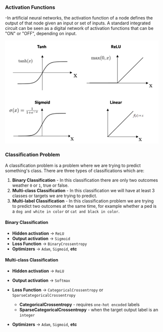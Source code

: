 ### Activation Functions
-In artificial neural networks, the activation function of a node defines the output of that node given an input or set of inputs. A standard integrated circuit can be seen as a digital network of activation functions that can be "ON" or "OFF", depending on input. 

<p align='center'>
    <img src='https://github.com/CrispenGari/Keras-API/blob/main/02_Activation_Functions/activation-functions3.jpg'/>
</p>

### Classification Problem
A classification problem is a problem where we are trying to predict something's class. There are three types of classifications  which are:

1. **Binary Classification** - In this classification there are only two outcomes weather `0` or `1`, true or false.
2. **Multi-class Classification** - In this classification we will have at least 3 classes or targets we are trying to predict.
3. **Multi-label Classification**  - In this classification problem we are trying to predict two outcomes at the same time, for example whether a ped is a `dog and white in color` or `cat and black in color`.

#### Binary Classification
* **Hidden activation** -> ``ReLU``
* **Output activation** -> ``Sigmoid``
* **Loss Function** -> ``BinaryCrossentropy``
* **Optimizers** -> ``Adam``, `Sigmoid`, **etc**

#### Multi-class Classification
* **Hidden activation** -> ``ReLU``
* **Output activation** -> ``Softmax``
* **Loss Function** -> ``CategoricalCrossentropy`` or `SparseCategoricalCrossentropy`
    * **CategoricalCrossentropy** - requires ``one-hot encoded`` labels
    * **SparseCategoricalCrossentropy** - when the target output label is an ``integer``
    
* **Optimizers** -> ``Adam``, `Sigmoid`, **etc**


